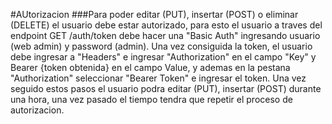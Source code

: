 #AUtorizacion
###Para poder editar (PUT), insertar (POST) o eliminar (DELETE) el usuario debe estar autorizado, para esto el usuario a traves del endpoint GET /auth/token debe hacer una "Basic Auth" ingresando usuario (web admin) y password (admin). Una vez consiguida la token, el usuario debe ingresar a "Headers" e ingresar "Authorization" en el campo "Key" y Bearer {token obtenida} en el campo Value, y ademas en la pestana "Authorization" seleccionar "Bearer Token" e ingresar el token. Una vez seguido estos pasos el usuario podra editar (PUT), insertar (POST) durante una hora, una vez pasado el tiempo tendra que repetir el proceso de autorizacion.
